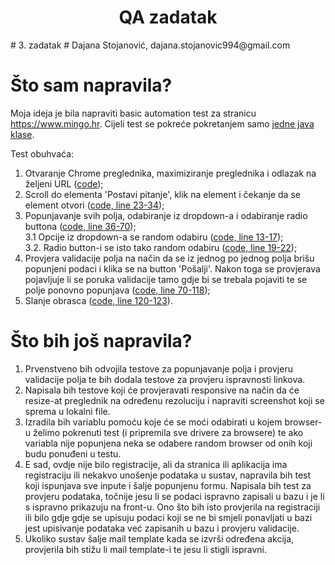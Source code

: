 <h1 style="text-align: center">QA zadatak</h1>
# 3. zadatak
# Dajana Stojanović, dajana.stojanovic994@gmail.com



# Što sam napravila?
Moja ideja je bila napraviti basic automation test za stranicu https://www.mingo.hr. 
Cijeli test se pokreće pokretanjem samo <a href="https://github.com/DajanaStojanovic/cobe_qa_zadatak_3/blob/master/MingoTests/src/test/java/hr/mingo/PostaviPitanje.java" target="_blank">jedne java klase</a>.

Test obuhvaća:
1. Otvaranje Chrome preglednika,  maximiziranje preglednika i odlazak na željeni URL (<a href="https://github.com/DajanaStojanovic/cobe_qa_zadatak_3/blob/master/Mingo/src/main/java/hr/mingo/Browser.java" target="_blank">code</a>);
2. Scroll do elementa 'Postavi pitanje', klik na element i čekanje da se element otvori (<a href="https://github.com/DajanaStojanovic/cobe_qa_zadatak_3/blob/master/Mingo/src/main/java/hr/mingo/PosPitanje.java" target="_blank">code, line 23-34</a>);
3. Popunjavanje svih polja, odabiranje iz dropdown-a i odabiranje radio buttona (<a href="https://github.com/DajanaStojanovic/cobe_qa_zadatak_3/blob/master/Mingo/src/main/java/hr/mingo/PosPitanje.java" target="_blank">code, line 36-70</a>); <br />
3.1 Opcije iz dropdown-a se random odabiru (<a href="https://github.com/DajanaStojanovic/cobe_qa_zadatak_3/blob/master/Mingo/src/main/java/hr/mingo/variables/GlobalVariables.java" target="_blank">code, line 13-17</a>);<br />
3.2. Radio button-i se isto tako random odabiru (<a href="https://github.com/DajanaStojanovic/cobe_qa_zadatak_3/blob/master/Mingo/src/main/java/hr/mingo/variables/GlobalVariables.java" target="_blank">code, line 19-22</a>);
4. Provjera validacije polja na način da se iz jednog po jednog polja brišu popunjeni podaci i klika se na button 'Pošalji'. Nakon toga se provjerava pojavljuje li se poruka validacije tamo gdje bi se trebala pojaviti te se polje ponovno popunjava (<a href="https://github.com/DajanaStojanovic/cobe_qa_zadatak_3/blob/master/Mingo/src/main/java/hr/mingo/PosPitanje.java" target="_blank">code, line 70-118</a>);
5. Slanje obrasca (<a href="https://github.com/DajanaStojanovic/cobe_qa_zadatak_3/blob/master/Mingo/src/main/java/hr/mingo/PosPitanje.java" target="_blank">code, line 120-123</a>). 

# Što bih još napravila?
1. Prvenstveno bih odvojila testove za popunjavanje polja i provjeru validacije polja te bih dodala testove za provjeru ispravnosti linkova. 
2. Napisala bih testove koji će provjeravati responsive na način da će resize-at preglednik na određenu rezoluciju i napraviti screenshot koji se sprema u lokalni file. 
3. Izradila bih variablu pomoću koje će se moći odabirati u kojem browser-u želimo pokrenuti test (i pripremila sve drivere za browsere) te ako variabla nije popunjena neka se odabere random browser od onih koji budu ponuđeni u testu.
4. E sad, ovdje nije bilo registracije, ali da stranica ili aplikacija ima registraciju ili nekakvo unošenje podataka u sustav, napravila bih test koji ispunjava sve inpute i šalje popunjenu formu. Napisala bih test za provjeru podataka, točnije jesu li se podaci ispravno zapisali u bazu i je li s ispravno prikazuju na front-u. Ono što bih isto provjerila na registraciji ili bilo gdje gdje se upisuju podaci koji se ne bi smjeli ponavljati u bazi jest upisivanje podataka već zapisanih u bazu i provjeru validacije.
5. Ukoliko sustav šalje mail template kada se izvrši određena akcija, provjerila bih stižu li mail template-i te jesu li stigli ispravni.
